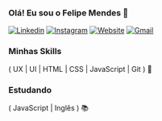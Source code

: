 ### Olá! Eu sou o Felipe Mendes 👋

[![Linkedin](https://img.shields.io/badge/LinkedIn-0077B5?style=for-the-badge&logo=linkedin&logoColor=white)](https://www.linkedin.com/in/felipermendess/)
[![Instagram](https://img.shields.io/badge/Instagram-E4405F?style=for-the-badge&logo=instagram&logoColor=white)](https://www.instagram.com/dev.felipermendes/)
[![Website](https://img.shields.io/badge/website-000000?style=for-the-badge&logo=About.me&logoColor=white)](https://felipermendess.github.io/)
[![Gmail](https://img.shields.io/badge/Gmail-D14836?style=for-the-badge&logo=gmail&logoColor=white)](mailto:felipermendes04@gmail.com)

### Minhas Skills
<div>
   ( UX | UI | HTML | CSS | JavaScript | Git ) 🚀
</div> 

### Estudando
<div>
   ( JavaScript | Inglês ) 📚
</div> <br>



